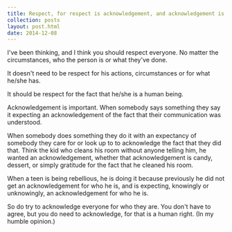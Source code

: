 ```yaml
---
title: Respect, for respect is acknowledgement, and acknowledgement is a right
collection: posts
layout: post.html
date: 2014-12-08
---
```


I've been thinking, and I think you should respect everyone.  No matter the
circumstances, who the person is or what they've done.

It doesn't need to be respect for his actions, circumstances or for what he/she
has.

It should be respect for the fact that he/she is a human being.

Acknowledgement is important.  When somebody says something they say it
expecting an acknowledgement of the fact that their communication was
understood.

When somebody does something they do it with an expectancy of somebody they care
for or look up to to acknowledge the fact that they did that.  Think the kid who
cleans his room without anyone telling him, he wanted an acknowledgement,
whether that acknowledgement is candy, dessert, or simply gratitude for the fact
that he cleaned his room.

When a teen is being rebellious, he is doing it because previously he did not
get an acknowledgement for who he is, and is expecting, knowingly or
unknowingly, an acknowledgement for who he is.

So do try to acknowledge everyone for who they are.  You don't have to agree,
but you do need to acknowledge, for that is a human right.  (In my humble
opinion.)
